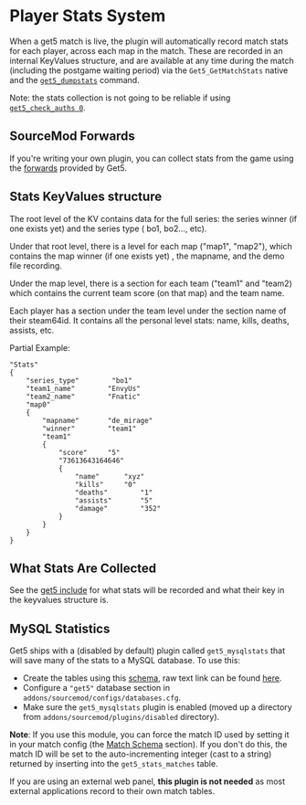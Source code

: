 # Player Stats System

When a get5 match is live, the plugin will automatically record match stats for each player, across each map in the
match. These are recorded in an internal KeyValues structure, and are available at any time during the match (including
the postgame waiting period) via the `Get5_GetMatchStats` native and
the [`get5_dumpstats`](./commands.md#serveradmin-commands) command.

Note: the stats collection is not going to be reliable if
using [`get5_check_auths 0`](./configuration.md#server-setup).

## SourceMod Forwards

If you're writing your own plugin, you can collect stats from the game using the
[forwards](./event_logs.md) provided by Get5.

## Stats KeyValues structure

The root level of the KV contains data for the full series: the series winner (if one exists yet) and the series type (
bo1, bo2..., etc).

Under that root level, there is a level for each map ("map1", "map2"), which contains the map winner (if one exists yet)
, the mapname, and the demo file recording.

Under the map level, there is a section for each team ("team1" and "team2) which contains the current team score (on
that map) and the team name.

Each player has a section under the team level under the section name of their steam64id. It contains all the personal
level stats: name, kills, deaths, assists, etc.

Partial Example:

```
"Stats"
{
	"series_type"        "bo1"
	"team1_name"        "EnvyUs"
	"team2_name"        "Fnatic"
	"map0"
	{
		"mapname"		"de_mirage"
		"winner"		"team1"
		"team1"
		{
			"score"		"5"
			"73613643164646"
			{
				"name"		"xyz"
				"kills"		"0"
				"deaths"		"1"
				"assists"		"5"
				"damage"		"352"
			}
		}
	}
}
```

## What Stats Are Collected

See the [get5 include](https://github.com/splewis/get5/blob/master/scripting/include/get5.inc#L171) for what stats will
be recorded and what their key in the keyvalues structure is.

## MySQL Statistics

Get5 ships with a (disabled by default) plugin called `get5_mysqlstats` that will save many of the stats to a MySQL
database. To use this:

- Create the tables using this [schema](https://github.com/splewis/get5/blob/master/misc/import_stats.sql), raw text
  link can be found [here](https://raw.githubusercontent.com/splewis/get5/master/misc/import_stats.sql).
- Configure a `"get5"` database section in `addons/sourcemod/configs/databases.cfg`.
- Make sure the `get5_mysqlstats` plugin is enabled (moved up a directory from `addons/sourcemod/plugins/disabled`
  directory).

**Note**: If you use this module, you can force the match ID used by setting it in your match config
(the [Match Schema](./match_schema/#optional-values) section). If you don't do this, the match ID will be set to the
auto-incrementing integer (cast to a string) returned by inserting into the `get5_stats_matches` table.

If you are using an external web panel, **this plugin is not needed** as most external applications record to their own
match tables.
